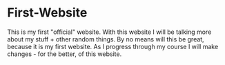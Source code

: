 # First-Website

This is my first "official" website. With this website I will be talking more about my stuff + other random things. By no means will this be great, because it is my first website. As I progress through my course I will make changes - for the better, of this website.
